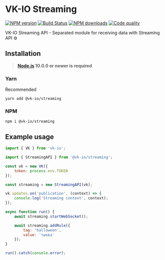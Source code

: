 # VK-IO Streaming
<a href="https://www.npmjs.com/package/@vk-io/streaming"><img src="https://img.shields.io/npm/v/@vk-io/streaming.svg?style=flat-square" alt="NPM version"></a>
<a href="https://travis-ci.org/negezor/vk-io"><img src="https://img.shields.io/travis/negezor/vk-io.svg?style=flat-square" alt="Build Status"></a>
<a href="https://www.npmjs.com/package/@vk-io/streaming"><img src="https://img.shields.io/npm/dt/@vk-io/streaming.svg?style=flat-square" alt="NPM downloads"></a>
<a href="https://www.codacy.com/app/negezor/vk-io"><img src="https://img.shields.io/codacy/grade/25ee36d46e6e498981a74f8b0653aacc.svg?style=flat-square" alt="Code quality"></a>

VK-IO Streaming API - Separated module for receiving data with Streaming API ⚙️

## Installation
> **[Node.js](https://nodejs.org/) 10.0.0 or newer is required**  

### Yarn
Recommended
```
yarn add @vk-io/streaming
```

### NPM
```
npm i @vk-io/streaming
```

## Example usage
```js
import { VK } from 'vk-io';

import { StreamingAPI } from '@vk-io/streaming';

const vk = new VK({
	token: process.env.TOKEN
});

const streaming = new StreamingAPI(vk);

vk.updates.on('publication', (context) => {
	console.log('Streaming context', context);
});

async function run() {
	await streaming.startWebSocket();

	await streaming.addRule({
		tag: 'halloween',
		value: 'тыква'
	});
}

run().catch(console.error);
```
